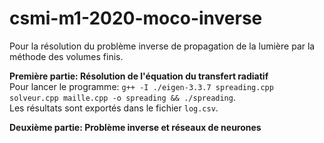 # csmi-m1-2020-moco-inverse

Pour la résolution du problème inverse de propagation de la lumière par la méthode des volumes finis.

__Première partie: Résolution de l'équation du transfert radiatif__    
Pour lancer le programme: `g++ -I ./eigen-3.3.7 spreading.cpp solveur.cpp maille.cpp -o spreading && ./spreading`.     
Les résultats sont exportés dans le fichier `log.csv`.


__Deuxième partie: Problème inverse et réseaux de neurones__
